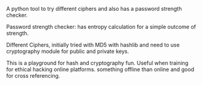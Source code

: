 A python tool to try different ciphers and also has a password strength checker.

Password strength checker: has entropy calculation for a simple outcome of strength.

Different Ciphers, initially tried with MD5 with hashlib and need to use cryptography module for public and private keys.

This is a playground for hash and cryptography fun. Useful when training for ethical hacking online platforms. something offline than online and good for cross referencing.
